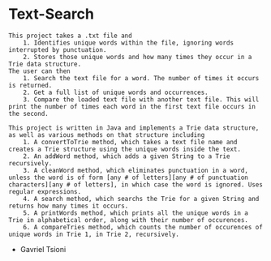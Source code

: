 # Text-Search 

	This project takes a .txt file and
		1. Identifies unique words within the file, ignoring words interrupted by punctuation.
		2. Stores those unique words and how many times they occur in a Trie data structure.
	The user can then
		1. Search the text file for a word. The number of times it occurs is returned.
		2. Get a full list of unique words and occurrences.
		3. Compare the loaded text file with another text file. This will print the number of times each word in the first text file occurs in the second.

	This project is written in Java and implements a Trie data structure, as well as various methods on that structure including
		1. A convertToTrie method, which takes a text file name and creates a Trie structure using the unique words inside the text.
		2. An addWord method, which adds a given String to a Trie recursively.
		3. A cleanWord method, which eliminates punctuation in a word, unless the word is of form [any # of letters][any # of punctuation characters][any # of letters], in which case the word is ignored. Uses regular expressions.
		4. A search method, which searchs the Trie for a given String and returns how many times it occurs.
		5. A printWords method, which prints all the unique words in a Trie in alphabetical order, along with their number of occurences.
		6. A compareTries method, which counts the number of occurences of unique words in Trie 1, in Trie 2, recursively.

-
	Gavriel Tsioni